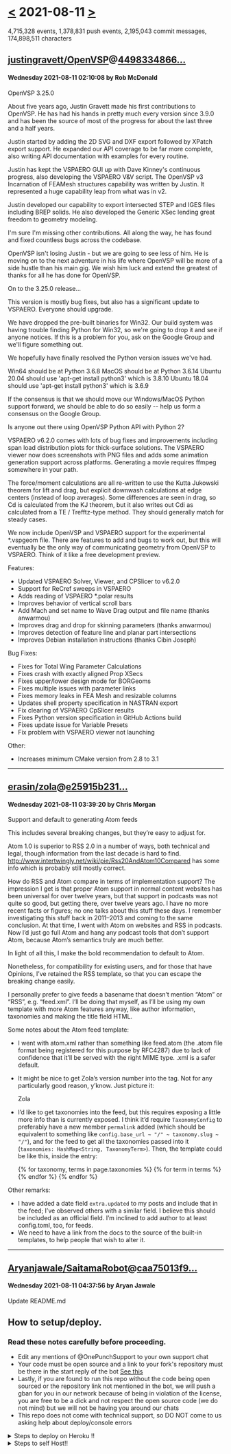 # [<](2021-08-10.md) 2021-08-11 [>](2021-08-12.md)

4,715,328 events, 1,378,831 push events, 2,195,043 commit messages, 174,898,511 characters


## [justingravett/OpenVSP](https://github.com/justingravett/OpenVSP)@[4498334866...](https://github.com/justingravett/OpenVSP/commit/449833486603c9bc69bbbd41ceceb7703b0d890d)
#### Wednesday 2021-08-11 02:10:08 by Rob McDonald

OpenVSP 3.25.0

About five years ago, Justin Gravett made his first contributions to
OpenVSP.  He has had his hands in pretty much every version since 3.9.0
and has been the source of most of the progress for about the last
three and a half years.

Justin started by adding the 2D SVG and DXF export followed by XPatch
export support.  He expanded our API coverage to be far more complete,
also writing API documentation with examples for every routine.

Justin has kept the VSPAERO GUI up with Dave Kinney's continuous
progress, also developing the VSPAERO V&V script.  The OpenVSP v3
Incarnation of FEAMesh structures capability was written by Justin.
It represented a huge capability leap from what was in v2.

Justin developed our capability to export intersected STEP and IGES files
including BREP solids.  He also developed the Generic XSec lending great
freedom to geometry modeling.

I'm sure I'm missing other contributions.  All along the way,
he has found and fixed countless bugs across the codebase.

OpenVSP isn't losing Justin - but we are going to see less of him.  He
is moving on to the next adventure in his life where OpenVSP will be
more of a side hustle than his main gig.  We wish him luck and extend
the greatest of thanks for all he has done for OpenVSP.


On to the 3.25.0 release...


This version is mostly bug fixes, but also has a significant update to
VSPAERO.  Everyone should upgrade.

We have dropped the pre-built binaries for Win32.  Our build system was
having trouble finding Python for Win32, so we're going to drop it and
see if anyone notices.  If this is a problem for you, ask on the Google
Group and we'll figure something out.

We hopefully have finally resolved the Python version issues we've had.

Win64 should be at Python 3.6.8
MacOS should be at Python 3.6.14
Ubuntu 20.04 should use 'apt-get install python3' which is 3.8.10
Ubuntu 18.04 should use 'apt-get install python3' which is 3.6.9

If the consensus is that we should move our Windows/MacOS Python support
forward, we should be able to do so easily -- help us form a consensus
on the Google Group.

Is anyone out there using OpenVSP Python API with Python 2?

VSPAERO v6.2.0 comes with lots of bug fixes and improvements including
span load distribution plots for thick-surface solutions.  The
VSPAERO viewer now does screenshots with PNG files and adds some
animation generation support across platforms.  Generating
a movie requires ffmpeg somewhere in your path.

The force/moment calculations are all re-written to use the
Kutta Jukowski theorem for lift and drag, but explicit downwash
calculations at edge centers (instead of loop averages).  Some differences
are seen in drag, so Cd is calculated from the KJ theorem, but it
also writes out Cdi as calculated from a TE / Trefftz-type method.
They should generally match for steady cases.

We now include OpenVSP and VSPAERO support for the experimental
*.vspgeom file.  There are features to add and bugs to work out, but
this will eventually be the only way of communicating geometry from
OpenVSP to VSPAERO.  Think of it like a free development preview.

Features:
 - Updated VSPAERO Solver, Viewer, and CPSlicer to v6.2.0
 - Support for ReCref sweeps in VSPAERO
 - Adds reading of VSPAERO *.polar results
 - Improves behavior of vertical scroll bars
 - Add Mach and set name to Wave Drag output and file name (thanks anwarmou)
 - Improves drag and drop for skinning parameters (thanks anwarmou)
 - Improves detection of feature line and planar part intersections
 - Improves Debian installation instructions (thanks Cibin Joseph)

Bug Fixes:
 - Fixes for Total Wing Parameter Calculations
 - Fixes crash with exactly aligned Prop XSecs
 - Fixes upper/lower design mode for BORGeoms
 - Fixes multiple issues with parameter links
 - Fixes memory leaks in FEA Mesh and resizable columns
 - Updates shell property specification in NASTRAN export
 - Fix clearing of VSPAERO CpSlicer results
 - Fixes Python version specification in GitHub Actions build
 - Fixes update issue for Variable Presets
 - Fix problem with VSPAERO viewer not launching

Other:
 - Increases minimum CMake version from 2.8 to 3.1

---
## [erasin/zola](https://github.com/erasin/zola)@[e25915b231...](https://github.com/erasin/zola/commit/e25915b2315c24bb343a91a55eb92455534ea396)
#### Wednesday 2021-08-11 03:39:20 by Chris Morgan

Support and default to generating Atom feeds

This includes several breaking changes, but they’re easy to adjust for.

Atom 1.0 is superior to RSS 2.0 in a number of ways, both technical and
legal, though information from the last decade is hard to find.
http://www.intertwingly.net/wiki/pie/Rss20AndAtom10Compared
has some info which is probably still mostly correct.

How do RSS and Atom compare in terms of implementation support? The
impression I get is that proper Atom support in normal content websites
has been universal for over twelve years, but that support in podcasts
was not quite so good, but getting there, over twelve years ago. I have
no more recent facts or figures; no one talks about this stuff these
days. I remember investigating this stuff back in 2011–2013 and coming
to the same conclusion. At that time, I went with Atom on websites and
RSS in podcasts. Now I’d just go full Atom and hang any podcast tools
that don’t support Atom, because Atom’s semantics truly are much better.

In light of all this, I make the bold recommendation to default to Atom.

Nonetheless, for compatibility for existing users, and for those that
have Opinions, I’ve retained the RSS template, so that you can escape
the breaking change easily.

I personally prefer to give feeds a basename that doesn’t mention “Atom”
or “RSS”, e.g. “feed.xml”. I’ll be doing that myself, as I’ll be using
my own template with more Atom features anyway, like author information,
taxonomies and making the title field HTML.

Some notes about the Atom feed template:

- I went with atom.xml rather than something like feed.atom (the .atom
  file format being registered for this purpose by RFC4287) due to lack
  of confidence that it’ll be served with the right MIME type. .xml is a
  safer default.

- It might be nice to get Zola’s version number into the <generator>
  tag. Not for any particularly good reason, y’know. Just picture it:

    <generator uri="https://www.getzola.org/" version="0.10.0">
	Zola
    </generator>

- I’d like to get taxonomies into the feed, but this requires exposing a
  little more info than is currently exposed. I think it’d require
  `TaxonomyConfig` to preferably have a new member `permalink` added
  (which should be equivalent to something like `config.base_url ~ "/" ~
  taxonomy.slug ~ "/"`), and for the feed to get all the taxonomies
  passed into it (`taxonomies: HashMap<String, TaxonomyTerm>`).
  Then, the template could be like this, inside the entry:

    {% for taxonomy, terms in page.taxonomies %}
        {% for term in terms %}
            <category scheme="{{ taxonomies[taxonomy].permalink }}"
		term="{{ term.slug }}" label="{{ term.name }}" />
	{% endfor %}
    {% endfor %}

Other remarks:

- I have added a date field `extra.updated` to my posts and include that
  in the feed; I’ve observed others with a similar field. I believe this
  should be included as an official field. I’m inclined to add author to
  at least config.toml, too, for feeds.
- We need to have a link from the docs to the source of the built-in
  templates, to help people that wish to alter it.

---
## [Aryanjawale/SaitamaRobot](https://github.com/Aryanjawale/SaitamaRobot)@[caa75013f9...](https://github.com/Aryanjawale/SaitamaRobot/commit/caa75013f98f680369c264c5cb649666fb14d796)
#### Wednesday 2021-08-11 04:37:56 by Aryan Jawale

Update README.md

## How to setup/deploy.

### Read these notes carefully before proceeding. 
 - Edit any mentions of @OnePunchSupport to your own support chat
 - Your code must be open source and a link to your fork's repository must be there in the start reply of the bot [See this](https://github.com/AnimeKaizoku/SaitamaRobot/blob/shiken/SaitamaRobot/__main__.py#L25)
 - Lastly, if you are found to run this repo without the code being open sourced or the repository link not mentioned in the bot, we will push a gban for you in our network because of being in violation of the license, you are free to be a dick and not respect the open source code (we do not mind) but we will not be having you around our chats
 - This repo does not come with technical support, so DO NOT come to us asking help about deploy/console errors

<details>
  <summary>Steps to deploy on Heroku !! </summary>


Fill in all the details, Deploy!
Now go to https://dashboard.heroku.com/apps/(app-name)/resources ( Replace (app-name) with your app name )
REMEMBER: Turn on worker dyno (Don't worry It's free :D) & Webhook
Now send the bot /start, If it doesn't respond go to https://dashboard.heroku.com/apps/(app-name)/settings and remove webhook and port.


  [![Deploy](https://www.herokucdn.com/deploy/button.svg)](https://heroku.com/deploy?template=https://github.com/nryadav7412/AshXSerena)

</details>  
<details>
  <summary>Steps to self Host!! </summary>

  ## Setting up the bot (Read this before trying to use!):
Please make sure to use python3.6, as I cannot guarantee everything will work as expected on older Python versions!
This is because markdown parsing is done by iterating through a dict, which is ordered by default in 3.6.

  ### Configuration

There are two possible ways of configuring your bot: a config.py file, or ENV variables.

The preferred version is to use a config.py file, as it makes it easier to see all your settings grouped together.
This file should be placed in your SaitamaRobot folder, alongside the __main__.py file. 
This is where your bot token will be loaded from, as well as your database URI (if you're using a database), and most of
your other settings.

It is recommended to import sample_config and extend the Config class, as this will ensure your config contains all
defaults set in the sample_config, hence making it easier to upgrade.

An example config.py file could be:

from SaitamaRobot.sample_config import Config

class Development(Config):
    OWNER_ID = 254318997  # your telegram ID
    OWNER_USERNAME = ""  # your telegram username
    API_KEY = "your bot api key"  # your api key, as provided by the @botfather
    SQLALCHEMY_DATABASE_URI = 'postgresql://username:password@localhost:5432/database'  # sample db credentials
    JOIN_LOGGER = '-1234567890' # some group chat that your bot is a member of
    USE_JOIN_LOGGER = True
    DRAGONS = [18673980, 83489514]  # List of id's for users which have sudo access to the bot.
    LOAD = []
    NO_LOAD = ['translation']


If you can't have a config.py file (EG on Heroku), it is also possible to use environment variables.
So just go and read the config sample file. 

  ### Python dependencies

Install the necessary Python dependencies by moving to the project directory and running:

pip3 install -r requirements.txt.

This will install all the necessary python packages.

  ### Database

If you wish to use a database-dependent module (eg: locks, notes, userinfo, users, filters, welcomes),
you'll need to have a database installed on your system. I use Postgres, so I recommend using it for optimal compatibility.

In the case of Postgres, this is how you would set up a database on a Debian/ubuntu system. Other distributions may vary.

- install postgresql:

sudo apt-get update && sudo apt-get install postgresql

- change to the Postgres user:

sudo su - postgres

- create a new database user (change YOUR_USER appropriately):

createuser -P -s -e YOUR_USER

This will be followed by you need to input your password.

- create a new database table:

createdb -O YOUR_USER YOUR_DB_NAME

Change YOUR_USER and YOUR_DB_NAME appropriately.

- finally:

psql YOUR_DB_NAME -h YOUR_HOST YOUR_USER

This will allow you to connect to your database via your terminal.
By default, YOUR_HOST should be 0.0.0.0:5432.

You should now be able to build your database URI. This will be:

sqldbtype://username:pw@hostname:port/db_name

Replace sqldbtype with whichever DB you're using (eg Postgres, MySQL, SQLite, etc)
repeat for your username, password, hostname (localhost?), port (5432?), and DB name.

  ## Modules
   ### Setting load order.

The module load order can be changed via the LOAD and NO_LOAD configuration settings.
These should both represent lists.

If LOAD is an empty list, all modules in modules/ will be selected for loading by default.

If NO_LOAD is not present or is an empty list, all modules selected for loading will be loaded.

If a module is in both LOAD and NO_LOAD, the module will not be loaded - NO_LOAD takes priority.

   ### Creating your own modules.

Creating a module has been simplified as much as possible - but do not hesitate to suggest further simplification.

All that is needed is that your .py file is in the modules folder.

To add commands, make sure to import the dispatcher via

from SaitamaRobot import dispatcher.

You can then add commands using the usual

dispatcher.add_handler().

Assigning the __help__ variable to a string describing this modules' available
commands will allow the bot to load it and add the documentation for
your module to the /help command. Setting the __mod_name__ variable will also allow you to use a nicer, user-friendly name for a module.

The __migrate__() function is used for migrating chats - when a chat is upgraded to a supergroup, the ID changes, so 
it is necessary to migrate it in the DB.

The __stats__() function is for retrieving module statistics, eg number of users, number of chats. This is accessed 
through the /stat command, which is only available to the bot owner.

## Starting the bot.

Once you've set up your database and your configuration is complete, simply run the bat file(if on windows) or run (Linux):

python3 -m SaitamaRobot

You can use [nssm](https://nssm.cc/usage) to install the bot as service on windows and set it to restart on /gitpull 
Make sure to edit the start and restart bats to your needs. 
Note: the restart bat requires that User account control be disabled.

For queries or any issues regarding the bot please open an issue ticket or visit us at [One Punch Support](https://t.me/OnePunchSupport)
## How to setup on Heroku 
For starters click on this button 

[![Deploy](https://www.herokucdn.com/deploy/button.svg)](https://heroku.com/deploy?template=https://github.com/Aryanjawale/SaitamaRobot.git)

---
## [stephendliang/tamufeastcom](https://github.com/stephendliang/tamufeastcom)@[834ffca2b6...](https://github.com/stephendliang/tamufeastcom/commit/834ffca2b67391f206019921e947ef02fa8c78d1)
#### Wednesday 2021-08-11 05:44:11 by Stephen Liang

Create Staff Members “map-content-howdy-my-name-is-maile-hopkins-i-am-a-sophomore-psychology-major-from-boyd-texas-but-most-importantly-i-am-the-loudest-and-the-proudest-member-of-the-fightin’-texas-aggie-class-of-2023-a-a-a-a-a-i-love-concerts-but-i-am-always”

---
## [alsyundawy/GamingTweaks](https://github.com/alsyundawy/GamingTweaks)@[fa256b3892...](https://github.com/alsyundawy/GamingTweaks/commit/fa256b38922c77a36c556d4973e6ccda2504d891)
#### Wednesday 2021-08-11 09:57:52 by CHEF-KOCH

Added "FR33THY" all-in-one guide

Well, I'm not getting friends while "fucking with the big guys" but there are reasons why his guide is listed under "negative tweak examples" and those reasons are:
- He answers interesting questions without giving a "real answer" or changes the subject.
- He does not answer at all.
- The guide claims a lot without giving evidence or reference links to my and other projects. Making a video tutorial or guidance about my and other people's work without even giving any credits is low for "YouTube stars".
- Giving people advice to e.g. disabling "4g decoding" in your BIOS is questionable, this improves the mining performance a lot, he should mention drawbacks or that such options are helpful for e.g. mining reasons. His SecureBoot configuration is also more than questionable, SB is a huge topic on it's own and security should (in my opinion) come before performance ALWAYS because been a gamer is not an "excuse" for not "hardening" specific hardware/software related things.
- His registry tweak section does not even work anymore under Windows 10Rs3+ e.g. "MenuShowDelay" is placebo and is handled internally, you can set whatever you want there, it does nothing. Same like Game Bar and GameDVR, it does not work anymore like the way he thinks it does, I say he blindly copied several things without testing it first or do proper research.
- The so called "anti cheat flag" got removed from ProcessHacker's source code and does not work like he explains it would work. Steam, origin & Co. do not detection ProcessHacker anymore, the "cheat problem" (debugging) thing was solved long time ago.

DO I "shit talk" this guy or his work?
NO, but I say he should consider to mention:
- Possible drawbacks
- Make clear that this is his own preference and is not substantial to security nor gaming itself.
- He should make clear what the goals are
- He should give proper credits, most of "his findings" are definitely not his own.

---
## [nikp123/xava](https://github.com/nikp123/xava)@[c7efdc032c...](https://github.com/nikp123/xava/commit/c7efdc032cc77aa481e639fe3e143e0796edde02)
#### Wednesday 2021-08-11 13:10:11 by Nikola Pavlica

[change] make windows link statically

This breaks builds on ArchLinux MinGW ATM, but it's THEIR FAULT and not
mine.

The reason why I'm building like this is pretty obvious:
 * It so much easier to add modules as a single DLL file instead of
   having a fucking rat's nest to deal with.
 * It makes my life as a packager (THAT) much easier.
 * Makes automation less painful for Windows builds
 * Saves the precious braincells of my users and myself.

---
## [Ghost-Bit/ysninwnpttoys](https://github.com/Ghost-Bit/ysninwnpttoys)@[06ca920ccf...](https://github.com/Ghost-Bit/ysninwnpttoys/commit/06ca920ccf49699b9cef2a9a3772a7bec412e971)
#### Wednesday 2021-08-11 13:12:52 by Ghost-Bit

nothing fills me with more rage than a website with components too new to use on a browser

we are truly fucking regressing, compatability is not a sin, and yet we are so blinded by the fog of change that we never ask ourselves if it is really worth it

---
## [granta5atwit/Digipantry](https://github.com/granta5atwit/Digipantry)@[8993553fcc...](https://github.com/granta5atwit/Digipantry/commit/8993553fcc80b479d774d231b293ff4b26724631)
#### Wednesday 2021-08-11 15:46:54 by granta5atwit

Rename README.md to PrivacyPolicy.md

Privacy Policy
Creative Conveniences built the Digipantry app as a Free app. This SERVICE is provided by Creative Conveniences at no cost and is intended for use as is.

This page is used to inform visitors regarding our policies with the collection, use, and disclosure of Personal Information if anyone decided to use our Service.

If you choose to use our Service, then you agree to the collection and use of information in relation to this policy. The Personal Information that we collect is used for providing and improving the Service. We will not use or share your information with anyone except as described in this Privacy Policy.

The terms used in this Privacy Policy have the same meanings as in our Terms and Conditions, which is accessible at Digipantry unless otherwise defined in this Privacy Policy.

Information Collection and Use

For a better experience, while using our Service, we may require you to provide us with certain personally identifiable information. The information that we request will be retained by us and used as described in this privacy policy.

Log Data

We want to inform you that whenever you use our Service, in a case of an error in the app we collect data and information (through third party products) on your phone called Log Data. This Log Data may include information such as your device Internet Protocol (“IP”) address, device name, operating system version, the configuration of the app when utilizing our Service, the time and date of your use of the Service, and other statistics.

Cookies

Cookies are files with a small amount of data that are commonly used as anonymous unique identifiers. These are sent to your browser from the websites that you visit and are stored on your device's internal memory.

This Service does not use these “cookies” explicitly. However, the app may use third party code and libraries that use “cookies” to collect information and improve their services. You have the option to either accept or refuse these cookies and know when a cookie is being sent to your device. If you choose to refuse our cookies, you may not be able to use some portions of this Service.

Service Providers

We may employ third-party companies and individuals due to the following reasons:

To facilitate our Service;
To provide the Service on our behalf;
To perform Service-related services; or
To assist us in analyzing how our Service is used.
We want to inform users of this Service that these third parties have access to your Personal Information. The reason is to perform the tasks assigned to them on our behalf. However, they are obligated not to disclose or use the information for any other purpose.

Security

We value your trust in providing us your Personal Information, thus we are striving to use commercially acceptable means of protecting it. But remember that no method of transmission over the internet, or method of electronic storage is 100% secure and reliable, and we cannot guarantee its absolute security.

Links to Other Sites

This Service may contain links to other sites. If you click on a third-party link, you will be directed to that site. Note that these external sites are not operated by us. Therefore, we strongly advise you to review the Privacy Policy of these websites. We have no control over and assume no responsibility for the content, privacy policies, or practices of any third-party sites or services.

Children’s Privacy

These Services do not address anyone under the age of 13. We do not knowingly collect personally identifiable information from children under 13 years of age. In the case we discover that a child under 13 has provided us with personal information, we immediately delete this from our servers. If you are a parent or guardian and you are aware that your child has provided us with personal information, please contact us so that we will be able to do necessary actions.

Changes to This Privacy Policy

We may update our Privacy Policy from time to time. Thus, you are advised to review this page periodically for any changes. We will notify you of any changes by posting the new Privacy Policy on this page.

This policy is effective as of 2021-08-11

Contact Us

If you have any questions or suggestions about our Privacy Policy, do not hesitate to contact us at granta5@wit.edu.

This privacy policy page was created at privacypolicytemplate.net and modified/generated by App Privacy Policy Generator

---
## [anubhav-shukla/Real_world_project](https://github.com/anubhav-shukla/Real_world_project)@[be00bc4d37...](https://github.com/anubhav-shukla/Real_world_project/commit/be00bc4d37382a61a07f3e5ce97baa555659db22)
#### Wednesday 2021-08-11 16:15:32 by Anubhav Shukla

screw your friend

It is a program that help you when you want to see your friend in trouble than you can use it..

Listen warning :: If  you make  it  10000 or more than you remember use "ctrl+f2" for directly stop program execution..

Hope you make fun with friend..

Thankyou ..

---
## [Freshly/tuber](https://github.com/Freshly/tuber)@[5d8d594665...](https://github.com/Freshly/tuber/commit/5d8d594665b189f969bc99b26f659d4dbbbb52fe)
#### Wednesday 2021-08-11 16:29:08 by Lauren Minneti

secure cookies (#255)

* secure cookies

* funny enough i got an actual printer delivered today

* lauren what you doin

* that would explain it yes thank you errors

* come on secure cookies seriously

* heck yeah we done here

* slightly clearer var names

* SO worth a try

---
## [threehook/go-gildedrose](https://github.com/threehook/go-gildedrose)@[dbb8e12a24...](https://github.com/threehook/go-gildedrose/commit/dbb8e12a2410633ceddff067754cffe75710f978)
#### Wednesday 2021-08-11 16:55:38 by Ton van de Ven

Update README.md

Skip to content
Search or jump to…
Pull requests
Issues
Marketplace
Explore
 
@threehook 
emilybache
/
GildedRose-Refactoring-Kata
50
1.9k2.7k
Code
Issues
1
Pull requests
3
Actions
Projects
Wiki
Security
Insights
GildedRose-Refactoring-Kata/GildedRoseRequirements.txt
@xpepper
xpepper fix typo in requirements
Latest commit 1599d45 on Jan 25, 2016
 History
 2 contributors
@emilybache@xpepper
38 lines (30 sloc)  2.23 KB
  
======================================
Gilded Rose Requirements Specification
======================================

Hi and welcome to team Gilded Rose. As you know, we are a small inn with a prime location in a
prominent city ran by a friendly innkeeper named Allison. We also buy and sell only the finest goods.
Unfortunately, our goods are constantly degrading in quality as they approach their sell by date. We
have a system in place that updates our inventory for us. It was developed by a no-nonsense type named
Leeroy, who has moved on to new adventures. Your task is to add the new feature to our system so that
we can begin selling a new category of items. First an introduction to our system:

	- All items have a SellIn value which denotes the number of days we have to sell the item
	- All items have a Quality value which denotes how valuable the item is
	- At the end of each day our system lowers both values for every item

Pretty simple, right? Well this is where it gets interesting:

	- Once the sell by date has passed, Quality degrades twice as fast
	- The Quality of an item is never negative
	- "Aged Brie" actually increases in Quality the older it gets
	- The Quality of an item is never more than 50
	- "Sulfuras", being a legendary item, never has to be sold or decreases in Quality
	- "Backstage passes", like aged brie, increases in Quality as its SellIn value approaches;
	Quality increases by 2 when there are 10 days or less and by 3 when there are 5 days or less but
	Quality drops to 0 after the concert

We have recently signed a supplier of conjured items. This requires an update to our system:

	- "Conjured" items degrade in Quality twice as fast as normal items

Feel free to make any changes to the UpdateQuality method and add any new code as long as everything
still works correctly. However, do not alter the Item class or Items property as those belong to the
goblin in the corner who will insta-rage and one-shot you as he doesn't believe in shared code
ownership (you can make the UpdateQuality method and Items property static if you like, we'll cover
for you).

Just for clarification, an item can never have its Quality increase above 50, however "Sulfuras" is a
legendary item and as such its Quality is 80 and it never alters.
© 2021 GitHub, Inc.
Terms
Privacy
Security
Status
Docs
Contact GitHub
Pricing
API
Training
Blog
About
Loading complete

---
## [dTOOR/TheCyrclePhone4G](https://github.com/dTOOR/TheCyrclePhone4G)@[77dc4a4281...](https://github.com/dTOOR/TheCyrclePhone4G/commit/77dc4a4281ff5c7a1172f3c2e1be6a57d8e42213)
#### Wednesday 2021-08-11 18:12:21 by Christina Cyr

Create README.md

<p>These are the F3Z files for 2021 The Cyrcle Phone 4G enclosure.</p>

<p>Additional Materials Needed for Assembly:</p>
Uses the following eight (8) McMaster Carr screws (4 for the skeleton, 4 for the back shell)
- 5mm Screws: JIS Steel Flat Head Screws, M1.6 x 0.35 mm Thread, 5mm Long, 91305A004 https://www.mcmaster.com/catalog/127/3293/

<br><p>Tips for printing:</p>
- Calibrate your machine first. The walls are thin and will test your 3D printer's tolerances.
- Print the "back shell" separately, face down, and use rectilinear supports inside to make the back of the shell smooth. Use pliers to grab and twist the support material out from the inside of the "back shell". The inside will end up being rough, but the outside smoothness will feel nice in the hand.
- Print the "faceplate" face down on a glassy surface for a nice and smooth face. We typically use a contrasting color (black) for this piece, and consequently have to print it separately.
- Print the "outer ring" with the tabs up, face down, because you will want the face of the "outer ring" to be smooth, and allow the slight indentations for the ports to print well on top. (You can sand away any irregularities that may occur with the tabs later since they end up hidden in the design.)

<br><p>History:</p>
<br>In July 2020, industrial designer Wesley Millora submitted an entry for The Cyrcle Phone 4G enclosure contest held on MyMiniFactory and won "Best Exterior" out of 64 submissions.
<br>In September 2020, dTOOR solicited Millora for a bid to update the design for injection molding purposes, which he then submitted.
<br>Months rolled by as dTOOR continued to work on software development.
<br>In late December 2020, Millora was contacted by dTOOR Founder & CEO Christina Cyr, formerly asking him to join the team. Since Millora was on vacation, and working on another project at the time, Cyr also asked permission to use Millora's design in the meantime, since units needed to be submitted to China for testing by January 10th.
<br>In short, these files were created by dTOOR Founder & CEO Christina Cyr in January 2021, specifically based on (and only after obtaining consent) Wesley Millora's images submitted for The Cyrcle Phone 4G enclosure design contest on MyMiniFactory, with the intention of Millora joining the team at a later date when he was available. Millora joined the team in March 2021 to update the design for injection molding purposes.
<br>As such, these files are not absolutely identical to the final product, as they have been designed to print (more) reliably on a 3D printer (slightly thicker walls, no 3% wall incline required for injection molding, etc.). These 3D-printer-friendly files were used for all of our evaluation models. In our experience, these files can be printed fairly reliabily with most PLA filaments on most 3D printers, so that you can have any color (or sparkle) you want. These files are also provided to you so that you can enhance the design to better fit your style (rabbit ears, etc.). We would love it if you could share photos of your designs on social media and tag us at #cyrclephone so that we can see what you've added. Have fun!

---
## [SiddharthJoshi1/wiki](https://github.com/SiddharthJoshi1/wiki)@[facfb330b9...](https://github.com/SiddharthJoshi1/wiki/commit/facfb330b9c6fb4db8cce01e863eaa32fbedefda)
#### Wednesday 2021-08-11 19:40:36 by Siddharth Joshi

Updated events.yaml to add Birmingham open hack

Hi there! 
We're back again with Birmingham Open Hack this year. Much more clarity on who's running it. It's basically run by BCU Tech Guild aka the new computer science community for BCU. Same goal as before, get as many students, professionals, and enthusiasts who love tech under one roof to solve a few challenges and win some prizes.

---
## [mrakgr/The-Spiral-Language](https://github.com/mrakgr/The-Spiral-Language)@[532e703601...](https://github.com/mrakgr/The-Spiral-Language/commit/532e703601a67bb8052cb1bd80f2c9b2af4718c8)
#### Wednesday 2021-08-11 20:50:32 by Marko Grdinić

"6:35pm. Actually, I really should just let the thing train now and over the night. Let me go for it. That way when I wake up I'll be able to tell right away whether my training works. If I close here I'll just be wasting time. I might as well open the case in order to air it out.

7:15pm. Tried playing vs the checkpoint 4 player. Back to being an aggrodonk.

I have no idea, I want to pivot, but let me instead keep running it. I do get the feeling that I am not doing it right, but I can't overcome the lack of hardware so easily. If I get no results by tomorrow, I'll change the way the training is done.

7:35pm. Let me try agent 5.

7:40pm. It is still quite bad, but at least it looks like it is learning something. It is not a dumb aggrodonk. Instead it makes small bets, and sometimes calls down with pairs. It is still highly exploitable as it will keep reraising and then folding 90% of its stack again and again.

But this behavior is still much more refined than folding all the time or making massive bets and calling down with anything all the time.

It is not out of the question that it might turn into something good eventually. It is worth seeing whether it improves in the coming iterations or if it degenerates back into an aggrodonk. If that happens, I'll have to retry the training with bigger replaement gaps. I am afraid that if I make the gaps too big the action prob softmax will saturate.

Though I've changed Hellinger distance to log softmax, I am still not sure if normed square or softmax are better when feeding the values directly. I can't assume either thing.

The training here is so unstable that I have no choice to just pick one and stick with it.

Running sweeps is way out of the question. This is the curse of having small compute resources.

8:30pm. Let me try agent 6. It is not an aggrodonk, but it barely moved from the previous one. It keeps folding to reraises preflop even with very strong hands.

I poker really such a difficult game that this is the best they can do?

Actually their behavior is pretty interesting. Why would they put so much money in only to fold at the end?

This reminds me of the behavior of the Poker Academy Pro 2 bots. They too were very liberal with raises, but would fold unless they had top pair. It made them very exploitable. To think I would see this behavior again.

8:45pm. Well, maybe the bots will get to a decent level over the night.

It is too bad I lost the game somewhere, I remember looking for it and couldn't find a download for it either. One interesting part is that it had that GTO limit HU player. That one was tough as nails, I did my best, but could not find a way to beat it.

9pm. The way the agent 6 acted, it would push strong hands for longer before folding. This is quite interesting, and it is not like agent 5 which would push everything before folding. Agent 6 would only push weak hands to about 30% of its stack.

So it is learning. I probably won't have to increase the replacement length.

9:25pm. It is weird. It refuses to call down even with top pair for some reason. Trips are fine though.

9:30pm. Oh 7 is done. Let me see how it progressed. I am glad I let it run, this is fun.

I has similar behavior to before, but it has learned to call down with KK preflop.

Folded AA on the flop. It is dumb as a rock.

10:20pm. 5 iterations till 8 is baked. What a difference a even 100x fold in performance would make. It would be at 800 by now.

The sheer amount of time it is taking it to get to a halfway competent level is insane.

I could theory train this for months, but do I feel like having my GPU burn away for 24/7 during that time. I also like to turn my PC off during the night.

I'll do that. Once it hits 8 I will abort. Absolutely nothing in the world is worth distrupting your sleep for.

10:30pm. Let me give 8 a try. Hmmm, did I forgot to try out 7?

10:45pm. It really is getting better. Right now it actually knows to call down with pairs. Apart for the sake of showdown, it never seems to call to see the next street, it only ever raises and folds. And it does so in a very exploitable way, but gradually it is getting better.

I want to see how good it can get. Let me leave it overnight after all."

---
## [henricaodopao/kernel_asus_sdm660-coldplay](https://github.com/henricaodopao/kernel_asus_sdm660-coldplay)@[8c74c89eff...](https://github.com/henricaodopao/kernel_asus_sdm660-coldplay/commit/8c74c89effdd63d68905bde72c2a4f90a07e77c3)
#### Wednesday 2021-08-11 21:05:10 by Petr Mladek

kthread: add kthread_create_worker*()

Kthread workers are currently created using the classic kthread API,
namely kthread_run().  kthread_worker_fn() is passed as the @threadfn
parameter.

This patch defines kthread_create_worker() and
kthread_create_worker_on_cpu() functions that hide implementation details.

They enforce using kthread_worker_fn() for the main thread.  But I doubt
that there are any plans to create any alternative.  In fact, I think that
we do not want any alternative main thread because it would be hard to
support consistency with the rest of the kthread worker API.

The naming and function of kthread_create_worker() is inspired by the
workqueues API like the rest of the kthread worker API.

The kthread_create_worker_on_cpu() variant is motivated by the original
kthread_create_on_cpu().  Note that we need to bind per-CPU kthread
workers already when they are created.  It makes the life easier.
kthread_bind() could not be used later for an already running worker.

This patch does _not_ convert existing kthread workers.  The kthread
worker API need more improvements first, e.g.  a function to destroy the
worker.

IMPORTANT:

kthread_create_worker_on_cpu() allows to use any format of the worker
name, in compare with kthread_create_on_cpu().  The good thing is that it
is more generic.  The bad thing is that most users will need to pass the
cpu number in two parameters, e.g.  kthread_create_worker_on_cpu(cpu,
"helper/%d", cpu).

To be honest, the main motivation was to avoid the need for an empty
va_list.  The only legal way was to create a helper function that would be
called with an empty list.  Other attempts caused compilation warnings or
even errors on different architectures.

There were also other alternatives, for example, using #define or
splitting __kthread_create_worker().  The used solution looked like the
least ugly.

Link: http://lkml.kernel.org/r/1470754545-17632-6-git-send-email-pmladek@suse.com
Signed-off-by: Petr Mladek <pmladek@suse.com>
Acked-by: Tejun Heo <tj@kernel.org>
Cc: Oleg Nesterov <oleg@redhat.com>
Cc: Ingo Molnar <mingo@redhat.com>
Cc: Peter Zijlstra <peterz@infradead.org>
Cc: Steven Rostedt <rostedt@goodmis.org>
Cc: "Paul E. McKenney" <paulmck@linux.vnet.ibm.com>
Cc: Josh Triplett <josh@joshtriplett.org>
Cc: Thomas Gleixner <tglx@linutronix.de>
Cc: Jiri Kosina <jkosina@suse.cz>
Cc: Borislav Petkov <bp@suse.de>
Cc: Michal Hocko <mhocko@suse.cz>
Cc: Vlastimil Babka <vbabka@suse.cz>
Signed-off-by: Andrew Morton <akpm@linux-foundation.org>
Signed-off-by: Linus Torvalds <torvalds@linux-foundation.org>
Signed-off-by: celtare21 <celtare21@gmail.com>
Signed-off-by: YousefAlgadri <yusufgadrie@gmail.com>
Signed-off-by: Thoreck <maulanafajar751@gmail.com>

---
## [MariaMod/Young-Maria](https://github.com/MariaMod/Young-Maria)@[c6f0ab762c...](https://github.com/MariaMod/Young-Maria/commit/c6f0ab762c2b3089a30817f66730e6dd85a995c8)
#### Wednesday 2021-08-11 21:58:29 by MilkyNail (MariaMod)

Add files via upload

- A new menu item was added: Music! I spent GODDAMN DAYS, and you finally can change volume and soundtracks!
- Added the first soundtrack by Daniel (a.k.a. Anfim)! It won't play from the beginning, so you need to start the song in the Music menu. It's 13 minutes long, by the way:)
- Added a scene by Melonmallow. In Night Club, you will be able to "Look for troubles" if you are drunk (60 intoxication) and lewd (60 corruption) enough. Do this, and you'll be rewarded with a quick outside fun;3
- Now you can wash your hands and legs in school WCs (both girls and boys)
- Some variables, layout errors and typos were fixed
- Now, whenever you apply makeup and new lips color, you'll be "notified" about the changes
- Now, no makeup still gives you +2 to attractiveness and any lipstick - +5
- Now you can see the link "Buy lewd stuff" (in the Laptop) if your corruption is higher than 40
- Tried to fix the broken pics of magazines in the brother's room. Now there are 4 of them, and the phantom fifth one... is still broken, yep
- Added 7 new gifs for webcam actions

---
## [nacrt/SkyblockClient-REPO](https://github.com/nacrt/SkyblockClient-REPO)@[9fa00a7a4f...](https://github.com/nacrt/SkyblockClient-REPO/commit/9fa00a7a4f04b496b9eaba7c99407b0926c116c7)
#### Wednesday 2021-08-11 22:15:08 by Zordlan

Hello brother, today I come out of this game with a bunch of cheaters and an aggressive community. I want to cheer up and give you skins. Here's my trade:

Hello! I'm done with CSGO and give all my inventory, the first three who send a trade - I will give a knife ;) trade link: thisisnotascamlink.com/scamid/69420/thingtoscam/42069

---
## [Nord2325/Object-Oriented-Programming-for-Software-students.](https://github.com/Nord2325/Object-Oriented-Programming-for-Software-students.)@[2947bb1bc4...](https://github.com/Nord2325/Object-Oriented-Programming-for-Software-students./commit/2947bb1bc45a12be2e9fd5090d5de203d69a6640)
#### Wednesday 2021-08-11 22:34:31 by Shaun Nord

Added a bio 

 Hi, 
my name is Shaun Nord and I am currently attending Southwest tech to receive a certificate in Java Software Development. 
This repository exists so that I may save my future assignments in my next class, "Object Oriented Programming."
I was born and raised in Riverside California. I met my spouse while attending high school and now we have been together for 17 years. I joined the United States Airforce, and served for six wonderful years. The Air Force has taught me to be a leader, and has taught me great problem solving skills. While in the Air Force I had three beautiful daughters. When I left the Air Force I struggled to find what I wanted to do with my life, and now I have discovered programming and I love it.  The reason I wanted to start programming is because I enjoy problems. I like to fix things when they go wrong, and I like the way it makes you want to pull your hair out. I also would like the freedom from having to drive to work and punch a clock, it leaves me more time with my family.

---
## [General-Mudkip/EmpireBot](https://github.com/General-Mudkip/EmpireBot)@[8981c6d9fd...](https://github.com/General-Mudkip/EmpireBot/commit/8981c6d9fd3e5cb45a41ff59e3c9d6421fc659af)
#### Wednesday 2021-08-11 23:15:49 by Bence R

Did I ever tell you what the definition of insanity is? Insanity is doing the exact... same fucking thing... over and over again expecting... shit to change... That. Is. Crazy. The first time somebody told me that, I dunno, I thought they were bullshitting me, so, boom...I shot him! The thing is... He was right. And then I started seeing, everywhere I looked, everywhere I looked all these fucking pricks, everywhere I looked, doing the exact same fucking thing... over and over and over and over again thinking, 'This time is gonna be different, no, no, no please... This time is gonna be different'.

---

# [<](2021-08-10.md) 2021-08-11 [>](2021-08-12.md)

